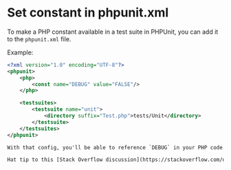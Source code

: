 # Set constant in phpunit.xml  

To make a PHP constant available in a test suite in PHPUnit, you can add it to the `phpunit.xml` file. 

Example:

```xml
<?xml version="1.0" encoding="UTF-8"?>
<phpunit>
    <php>
        <const name="DEBUG" value="FALSE"/>
    </php>

    <testsuites>
        <testsuite name="unit">
            <directory suffix="Test.php">tests/Unit</directory>
        </testsuite>
    </testsuites>
</phpunit>

With that config, you'll be able to reference `DEBUG` in your PHP code.

Hat tip to this [Stack Overflow discussion](https://stackoverflow.com/questions/3906968/global-constants-in-phpunit). 


